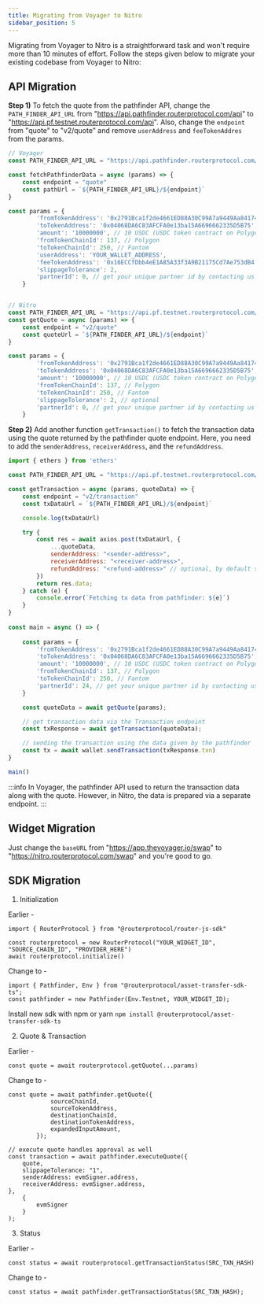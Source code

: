 ```yaml
---
title: Migrating from Voyager to Nitro
sidebar_position: 5
---
```


Migrating from Voyager to Nitro is a straightforward task and won't require more than 10 minutes of effort. Follow the steps given below to migrate your existing codebase from Voyager to Nitro:

## API Migration

**Step 1)** To fetch the quote from the pathfinder API, change the `PATH_FINDER_API_URL` from "https://api.pathfinder.routerprotocol.com/api" to "https://api.pf.testnet.routerprotocol.com/api". Also, change the `endpoint` from "quote" to "v2/quote" and remove `userAddress` and `feeTokenAddres` from the params.

```javascript
// Voyager
const PATH_FINDER_API_URL = "https://api.pathfinder.routerprotocol.com/api"

const fetchPathfinderData = async (params) => {
    const endpoint = "quote"
    const pathUrl = `${PATH_FINDER_API_URL}/${endpoint}`
}

const params = {
        'fromTokenAddress': '0x2791Bca1f2de4661ED88A30C99A7a9449Aa84174', // USDC on Polygon
        'toTokenAddress': '0x04068DA6C83AFCFA0e13ba15A6696662335D5B75', // USDC on Fantom
        'amount': '10000000', // 10 USDC (USDC token contract on Polygon has 6 decimal places)
        'fromTokenChainId': 137, // Polygon
        'toTokenChainId': 250, // Fantom
        'userAddress': 'YOUR_WALLET_ADDRESS',
        'feeTokenAddress': '0x16ECCfDbb4eE1A85A33f3A9B21175Cd7Ae753dB4', // ROUTE on Polygon
        'slippageTolerance': 2,
        'partnerId': 0, // get your unique partner id by contacting us on Telegram
    }


// Nitro 
const PATH_FINDER_API_URL = "https://api.pf.testnet.routerprotocol.com/api"
const getQuote = async (params) => {
    const endpoint = "v2/quote"
    const quoteUrl = `${PATH_FINDER_API_URL}/${endpoint}`
}

const params = {
        'fromTokenAddress': '0x2791Bca1f2de4661ED88A30C99A7a9449Aa84174', // USDC on Polygon
        'toTokenAddress': '0x04068DA6C83AFCFA0e13ba15A6696662335D5B75', // USDC on Fantom
        'amount': '10000000', // 10 USDC (USDC token contract on Polygon has 6 decimal places)
        'fromTokenChainId': 137, // Polygon
        'toTokenChainId': 250, // Fantom
        'slippageTolerance': 2, // optional
        'partnerId': 0, // get your unique partner id by contacting us on Telegram
    }
```

**Step 2)** Add another function `getTransaction()` to fetch the transaction data using the quote returned by the pathfinder quote endpoint. Here, you need to add the `senderAddress`, `receiverAddress`, and the `refundAddress`.

```javascript
import { ethers } from 'ethers'

const PATH_FINDER_API_URL = "https://api.pf.testnet.routerprotocol.com/api"

const getTransaction = async (params, quoteData) => {
    const endpoint = "v2/transaction"
    const txDataUrl = `${PATH_FINDER_API_URL}/${endpoint}`

    console.log(txDataUrl)

    try {
        const res = await axios.post(txDataUrl, {
            ...quoteData,
            senderAddress: "<sender-address>",
            receiverAddress: "<receiver-address>",
            refundAddress: "<refund-address>" // optional, by default senderAddress will be treated as the refundAddress
        })
        return res.data;
    } catch (e) {
        console.error(`Fetching tx data from pathfinder: ${e}`)
    }    
}
    
const main = async () => {
    
    const params = {
        'fromTokenAddress': '0x2791Bca1f2de4661ED88A30C99A7a9449Aa84174', // USDC on Polygon
        'toTokenAddress': '0x04068DA6C83AFCFA0e13ba15A6696662335D5B75', // USDC on Fantom
        'amount': '10000000', // 10 USDC (USDC token contract on Polygon has 6 decimal places)
        'fromTokenChainId': 137, // Polygon
        'toTokenChainId': 250, // Fantom
        'partnerId': 24, // get your unique partner id by contacting us on Telegram
    }

    const quoteData = await getQuote(params);

    // get transaction data via the Transaction endpoint
    const txResponse = await getTransaction(quoteData); 

    // sending the transaction using the data given by the pathfinder
    const tx = await wallet.sendTransaction(txResponse.txn)
}

main()
```

:::info
In Voyager, the pathfinder API used to return the transaction data along with the quote. However, in Nitro, the data is prepared via a separate endpoint. 
:::

## Widget Migration

Just change the `baseURL` from "https://app.thevoyager.io/swap" to "https://nitro.routerprotocol.com/swap" and you're good to go.


## SDK Migration

1. Initialization

Earlier -
```
import { RouterProtocol } from "@routerprotocol/router-js-sdk"

const routerprotocol = new RouterProtocol("YOUR_WIDGET_ID", "SOURCE_CHAIN_ID", "PROVIDER_HERE")
await routerprotocol.initialize()
```

Change to -
```
import { Pathfinder, Env } from "@routerprotocol/asset-transfer-sdk-ts";
const pathfinder = new Pathfinder(Env.Testnet, YOUR_WIDGET_ID);
```

Install new sdk with npm or yarn 
`npm install @routerprotocol/asset-transfer-sdk-ts`


2. Quote & Transaction

Earlier -
```
const quote = await routerprotocol.getQuote(...params)
```

Change to -
```
const quote = await pathfinder.getQuote({
            sourceChainId,
            sourceTokenAddress,
            destinationChainId,
            destinationTokenAddress,
            expandedInputAmount,
        });

// execute quote handles approval as well
const transaction = await pathfinder.executeQuote({
    quote,
    slippageTolerance: "1",
    senderAddress: evmSigner.address,
    receiverAddress: evmSigner.address,
},
    {
        evmSigner
    }
);
```


3. Status

Earlier -
```
const status = await routerprotocol.getTransactionStatus(SRC_TXN_HASH)
```

Change to -
```
const status = await pathfinder.getTransactionStatus(SRC_TXN_HASH);
```